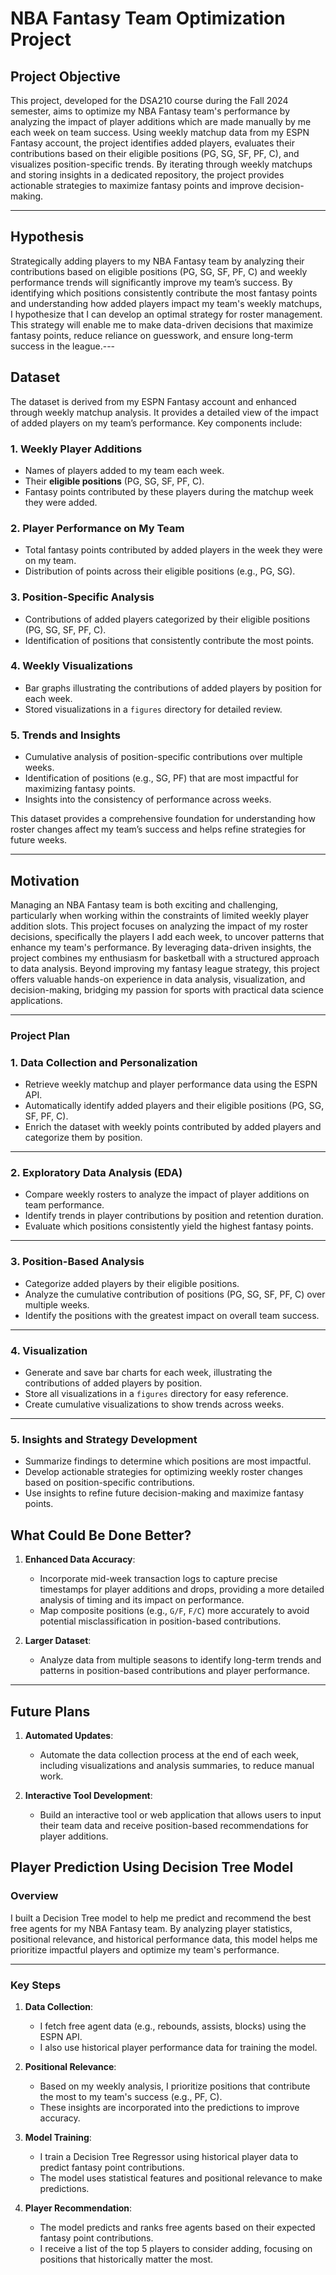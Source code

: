 # NBA Fantasy Team Optimization Project

## Project Objective
This project, developed for the DSA210 course during the Fall 2024 semester, aims to optimize my NBA Fantasy team's performance by analyzing the impact of player additions which are made manually by me  each week on team success. Using weekly matchup data from my ESPN Fantasy account, the project identifies added players, evaluates their contributions based on their eligible positions (PG, SG, SF, PF, C), and visualizes position-specific trends. By iterating through weekly matchups and storing insights in a dedicated repository, the project provides actionable strategies to maximize fantasy points and improve decision-making.






---

## Hypothesis


Strategically adding players to my NBA Fantasy team by analyzing their contributions based on eligible positions (PG, SG, SF, PF, C) and weekly performance trends will significantly improve my team’s success. By identifying which positions consistently contribute the most fantasy points and understanding how added players impact my team's weekly matchups, I hypothesize that I can develop an optimal strategy for roster management. This strategy will enable me to make data-driven decisions that maximize fantasy points, reduce reliance on guesswork, and ensure long-term success in the league.---

## **Dataset**

The dataset is derived from my ESPN Fantasy account and enhanced through weekly matchup analysis. It provides a detailed view of the impact of added players on my team’s performance. Key components include:

### **1. Weekly Player Additions**
- Names of players added to my team each week.
- Their **eligible positions** (PG, SG, SF, PF, C).
- Fantasy points contributed by these players during the matchup week they were added.

### **2. Player Performance on My Team**
- Total fantasy points contributed by added players in the week they were on my team.
- Distribution of points across their eligible positions (e.g., PG, SG).

### **3. Position-Specific Analysis**
- Contributions of added players categorized by their eligible positions (PG, SG, SF, PF, C).
- Identification of positions that consistently contribute the most points.

### **4. Weekly Visualizations**
- Bar graphs illustrating the contributions of added players by position for each week.
- Stored visualizations in a `figures` directory for detailed review.

### **5. Trends and Insights**
- Cumulative analysis of position-specific contributions over multiple weeks.
- Identification of positions (e.g., SG, PF) that are most impactful for maximizing fantasy points.
- Insights into the consistency of performance across weeks.

This dataset provides a comprehensive foundation for understanding how roster changes affect my team’s success and helps refine strategies for future weeks.

---

## Motivation
 Managing an NBA Fantasy team is both exciting and challenging, particularly when working within the constraints of limited weekly player addition slots. This project focuses on analyzing the impact of my roster decisions, specifically the players I add each week, to uncover patterns that enhance my team's performance. By leveraging data-driven insights, the project combines my enthusiasm for basketball with a structured approach to data analysis. Beyond improving my fantasy league strategy, this project offers valuable hands-on experience in data analysis, visualization, and decision-making, bridging my passion for sports with practical data science applications.

---

### **Project Plan**

### **1. Data Collection and Personalization**
- Retrieve weekly matchup and player performance data using the ESPN API.
- Automatically identify added players and their eligible positions (PG, SG, SF, PF, C).
- Enrich the dataset with weekly points contributed by added players and categorize them by position.

---

### **2. Exploratory Data Analysis (EDA)**
- Compare weekly rosters to analyze the impact of player additions on team performance.
- Identify trends in player contributions by position and retention duration.
- Evaluate which positions consistently yield the highest fantasy points.

---

### **3. Position-Based Analysis**
- Categorize added players by their eligible positions.
- Analyze the cumulative contribution of positions (PG, SG, SF, PF, C) over multiple weeks.
- Identify the positions with the greatest impact on overall team success.

---

### **4. Visualization**
- Generate and save bar charts for each week, illustrating the contributions of added players by position.
- Store all visualizations in a `figures` directory for easy reference.
- Create cumulative visualizations to show trends across weeks.

---

### **5. Insights and Strategy Development**
- Summarize findings to determine which positions are most impactful.
- Develop actionable strategies for optimizing weekly roster changes based on position-specific contributions.
- Use insights to refine future decision-making and maximize fantasy points.



## **What Could Be Done Better?**
1. **Enhanced Data Accuracy**:
   - Incorporate mid-week transaction logs to capture precise timestamps for player additions and drops, providing a more detailed analysis of timing and its impact on performance.
   - Map composite positions (e.g., `G/F`, `F/C`) more accurately to avoid potential misclassification in position-based contributions.

2. **Larger Dataset**:
   - Analyze data from multiple seasons to identify long-term trends and patterns in position-based contributions and player performance.


---

## **Future Plans**

1. **Automated Updates**:
   - Automate the data collection process at the end of each week, including visualizations and analysis summaries, to reduce manual work.

2. **Interactive Tool Development**:
   - Build an interactive tool or web application that allows users to input their team data and receive position-based recommendations for player additions.
  
## Player Prediction Using Decision Tree Model

### Overview
I built a Decision Tree model to help me predict and recommend the best free agents for my NBA Fantasy team. By analyzing player statistics, positional relevance, and historical performance data, this model helps me prioritize impactful players and optimize my team's performance.

---

### Key Steps
1. **Data Collection**:
   - I fetch free agent data (e.g., rebounds, assists, blocks) using the ESPN API.
   - I also use historical player performance data for training the model.

2. **Positional Relevance**:
   - Based on my weekly analysis, I prioritize positions that contribute the most to my team's success (e.g., PF, C).
   - These insights are incorporated into the predictions to improve accuracy.

3. **Model Training**:
   - I train a Decision Tree Regressor using historical player data to predict fantasy point contributions.
   - The model uses statistical features and positional relevance to make predictions.

4. **Player Recommendation**:
   - The model predicts and ranks free agents based on their expected fantasy point contributions.
   - I receive a list of the top 5 players to consider adding, focusing on positions that historically matter the most.



